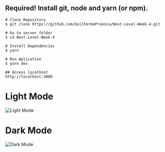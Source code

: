 
## Required! Install git, node and yarn (or npm).
```
# Clone Repository
$ git clone https://github.com/GuilhermeProenca/Next-Level-Week-4.git

# Go to server folder
$ cd Next-Level-Week-4

# Install Dependencies
$ yarn

# Run Aplication
$ yarn dev

## Access localhost
http://localhost:3000
```
# Light Mode
![Light Mode](https://user-images.githubusercontent.com/34319735/112757863-d500ed80-8fc1-11eb-97af-3fd183fb78ff.png)

# Dark Mode
![Dark Mode](https://user-images.githubusercontent.com/34319735/112757865-d6321a80-8fc1-11eb-91b1-cc6d6f40e934.png)
